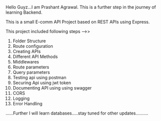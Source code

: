 Hello Guyz...I am Prashant Agrawal.
This is a further step in the journey of learning Backend.

This is a small E-comm API Project based on REST APIs using Express.

This project included following steps -->>
1. Folder Structure
2. Route configuration
3. Creating APIs
4. Different API Methods
5. Middlewares
6. Route parameters
7. Query parameters
8. Testing api using postman
9. Securing Api using jwt token
10. Documenting API using using swagger
11. CORS
12. Logging
13. Error Handling

......Further I will learn databases.....stay tuned for other updates..........
